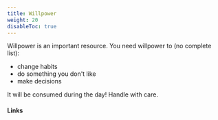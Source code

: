 ```yaml
---
title: Willpower
weight: 20
disableToc: true
---
```


Willpower is an important resource.
You need willpower to (no complete list):

- change habits
- do something you don't like
- make decisions

It will be consumed during the day!
Handle with care.

#### Links
